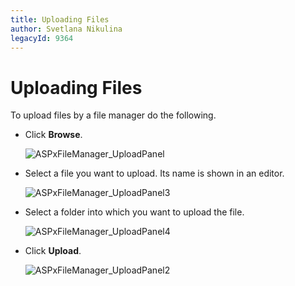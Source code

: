 ```yaml
---
title: Uploading Files
author: Svetlana Nikulina
legacyId: 9364
---
```

# Uploading Files
To upload files by a file manager do the following.
* Click **Browse**.
	
	![ASPxFileManager_UploadPanel](../../images/img13310.png)
* Select a file you want to upload. Its name is shown in an editor.
	
	![ASPxFileManager_UploadPanel3](../../images/img13312.png)
* Select a folder into which you want to upload the file.
	
	![ASPxFileManager_UploadPanel4](../../images/img13313.png)
* Click **Upload**.
	
	![ASPxFileManager_UploadPanel2](../../images/img13311.png)